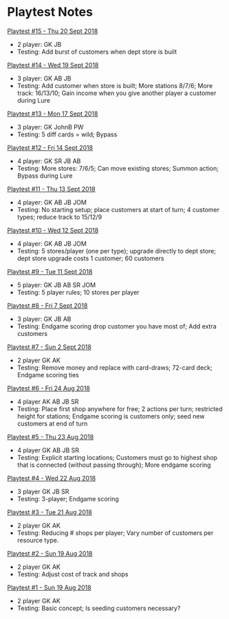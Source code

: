 # Playtest Notes

[Playtest #15 - Thu 20 Sept 2018](2018-09-20-playtest-15.md)

* 2 player: GK JB
* Testing: Add burst of customers when dept store is built

[Playtest #14 - Wed 19 Sept 2018](2018-09-19-playtest-14.md)

* 3 player: GK AB JB
* Testing: Add customer when store is built; More stations 8/7/6; More track: 16/13/10; Gain income when you give another player a customer during Lure

[Playtest #13 - Mon 17 Sept 2018](2018-09-17-playtest-13.md)

* 3 player: GK JohnB PW
* Testing: 5 diff cards = wild; Bypass

[Playtest #12 - Fri 14 Sept 2018](2018-09-14-playtest-12.md)

* 4 player: GK SR JB AB
* Testing: More stores: 7/6/5; Can move existing stores; Summon action; Bypass during Lure

[Playtest #11 - Thu 13 Sept 2018](2018-09-13-playtest-11.md)

* 4 player: GK AB JB JOM
* Testing: No starting setup; place customers at start of turn; 4 customer types; reduce track to 15/12/9

[Playtest #10 - Wed 12 Sept 2018](2018-09-12-playtest-10.md)

* 4 player: GK AB JB JOM
* Testing: 5 stores/player (one per type); upgrade directly to dept store; dept store upgrade costs 1 customer; 60 customers

[Playtest #9 - Tue 11 Sept 2018](2018-09-11-playtest-9.md)

* 5 player: GK JB AB SR JOM
* Testing: 5 player rules; 10 stores per player

[Playtest #8 - Fri 7 Sept 2018](2018-09-07-playtest-8.md)

* 3 player: GK JB AB
* Testing: Endgame scoring drop customer you have most of; Add extra customers

[Playtest #7 - Sun 2 Sept 2018](2018-09-02-playtest-7.md)

* 2 player GK AK
* Testing: Remove money and replace with card-draws; 72-card deck; Endgame scoring ties

[Playtest #6 - Fri 24 Aug 2018](2018-08-24-playtest-6.md)

* 4 player AK AB JB SR
* Testing: Place first shop anywhere for free; 2 actions per turn; restricted height for stations; Endgame scoring is customers only; seed new customers at end of turn

[Playtest #5 - Thu 23 Aug 2018](2018-08-23-playtest-5.md)

* 4 player GK AB JB SR
* Testing: Explicit starting locations; Customers must go to highest shop that is connected (without passing through); More endgame scoring

[Playtest #4 - Wed 22 Aug 2018](2018-08-22-playtest-4.md)

* 3 player GK JB SR
* Testing: 3-player; Endgame scoring

[Playtest #3 - Tue 21 Aug 2018](2018-08-21-playtest-3.md)

* 2 player GK AK
* Testing: Reducing # shops per player; Vary number of customers per resource type.

[Playtest #2 - Sun 19 Aug 2018](2018-08-19-playtest-2.md)

* 2 player GK AK
* Testing: Adjust cost of track and shops

[Playtest #1 - Sun 19 Aug 2018](2018-08-19-playtest-1.md)

* 2 player GK AK
* Testing: Basic concept; Is seeding customers necessary?
